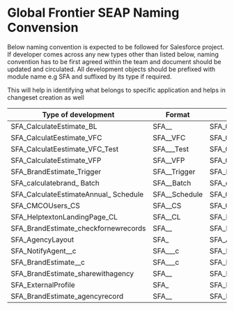 # Global Frontier SEAP Naming Convension

Below naming convention is expected to be followed for Salesforce project. If developer comes across any new types other than listed below, naming convention has to be first agreed within the team and document should be updated and circulated. All development objects should be prefixed with module name e.g SFA and suffixed by its type if required.

This will help in identifying what belongs to specific application and helps in changeset creation as well

| Type of development | Format |Example |
| ------ | ------ | ------ |
| SFA_CalculateEstimate_BL | SFA_<classname>_<Type> | SFA_CalculateEstimate_BL |
|SFA_CalculatEestimate_VFC|SFA_<classname>_VFC|SFA_CalculatEestimate_VFC|
|SFA_CalculatEestimate_VFC_Test|SFA_<classnametobetested>_<VFC>_Test|SFA_CalculatEestimate_VFC_Test|
|SFA_CalculateEstimate_VFP|SFA_<pagename>_VFP|SFA_CalculateEstimate_VFP|
|SFA_BrandEstimate_Trigger|SFA_<objectname>_Trigger|SFA_BrandEstimate_Trigger|
|SFA_calculatebrand_ Batch|SFA_<batchname>_Batch|SFA_calculatebrand_ Batch|
|SFA_CalculateEstimateAnnual_ Schedule|SFA_<schedulableclassname>_Schedule|SFA_CalculateEstimateAnnual_ Schedule|
|SFA_CMCOUsers_CS|SFA_<Customsettingname>_CS|SFA_CMCOUsers_CS|
|SFA_HelptextonLandingPage_CL|SFA_<customlabelname>_CL|SFA_HelptextonLandingPage_CL|
|SFA_BrandEstimate_checkfornewrecords|SFA_<objectname>_<workflowname>|SFA_BrandEstimate_checkfornewrecords|
|SFA_AgencyLayout|SFA_<pagelayoutname>|SFA_AgencyLayout|
|SFA_NotifyAgent__c|SFA_<fieldname>__c|SFA_NotifyAgent__c|
|SFA_BrandEstimate__c|SFA_<objectanme>__c|SFA_BrandEstimate__c|
|SFA_BrandEstimate_sharewithagency|SFA_<objectname>_<sharingrule>|SFA_BrandEstimate_sharewithagency|
|SFA_ExternalProfile|SFA_<profilename>|SFA_ExternalProfile|
|SFA_BrandEstimate_agencyrecord|SFA_<objectname>_<recordtypename>|SFA_BrandEstimate_agencyrecord|

